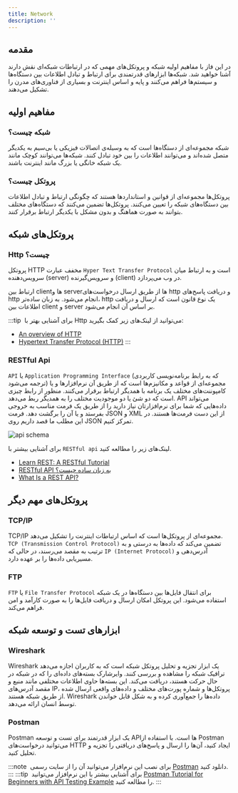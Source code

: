 ```yaml
---
title: Network
description: ''
---
```


## مقدمه

در این فاز با مفاهیم اولیه شبکه
و پروتکل‌های مهمی که
در ارتباطات شبکه‌ای نقش دارند آشنا خواهید شد.
شبکه‌ها ابزارهای قدرتمندی برای ارتباط
و تبادل اطلاعات بین دستگاه‌ها و سیستم‌ها فراهم می‌کنند
و پایه و اساس اینترنت
و بسیاری از فناوری‌های مدرن را تشکیل می‌دهند.

## مفاهیم اولیه

### شبکه چیست؟

شبکه مجموعه‌ای از دستگاه‌ها است
که به وسیله‌ی اتصالات فیزیکی یا بی‌سیم
به یکدیگر متصل شده‌اند
و می‌توانند اطلاعات را بین خود تبادل کنند.
شبکه‌ها می‌توانند کوچک مانند یک شبکه خانگی
یا بزرگ مانند اینترنت باشند.

### پروتکل چیست؟

پروتکل‌ها مجموعه‌ای از قوانین و استانداردها هستند
که چگونگی ارتباط و تبادل اطلاعات
بین دستگاه‌های شبکه را تعیین می‌کنند.
پروتکل‌ها تضمین می‌کنند که دستگاه‌های مختلف
بتوانند به صورت هماهنگ و بدون مشکل
با یکدیگر ارتباط برقرار کنند.

## پروتکل‌های شبکه

### Http چیست؟

پروتکل HTTP
مخفف عبارت `Hyper Text Transfer Protocol`
است و به ارتباط میان سرویس‌دهنده (server)
و سرویس‌گیرنده (client)
در وب می‌پردازد.

ارتباط بین clientها
و serverها
از طریق ارسال درخواست‌های http
و دریافت پاسخ‌های http
انجام می‌شود.
به زبان ساده‌تر، http
یک نوع قانون است که ارسال و دریافت اطلاعات بین client
و server
بر اساس آن انجام می‌شود.

:::tip ‌
برای آشنایی بهتر با Http
می‌توانید از لینک‌های زیر کمک بگیرید:

- [An overview of HTTP](https://developer.mozilla.org/en-US/docs/Web/HTTP/Overview)
- [Hypertext Transfer Protocol (HTTP)](https://www.extrahop.com/resources/protocols/http/)
:::

### RESTful Api

`API`
یا `Application Programming Interface`
(که به رابط برنامه‌نویسی کاربردی ترجمه می‌شود) مجموعه‌ای از قواعد و مکانیزم‌ها است که از طریق آن نرم‌افزارها و یا کامپوننت‌های مختلف یک برنامه با همدیگر ارتباط برقرار می‌کنند. منظور از رابط چیزی‌ است که دو شئ یا دو موجودیت مختلف را به همدیگر ربط می‌دهد. API
می‌تواند داده‌هایی که شما برای نرم‌افزارتان نیاز دارید را از طریق یک فرمت مناسب به خروجی بفرستد و یا آن‌ را برگشت دهد. فرمت JSON
و XML
از این دست فرمت‌ها هستند. در این مطلب ما قصد داریم روی JSON
تمرکز کنیم.

![api schema](./images/phase09-api-schema.png)

برای آشنایی بیشتر با `RESTful api`
لینک‌های زیر را مطالعه کنید.

- [Learn REST: A RESTful Tutorial](https://www.restapitutorial.com/)
- [RESTful API به زبان ساده چیست؟](https://roocket.ir/articles/a-beginners-tutorial-for-understanding-restful-api)
- [What Is a REST API?](https://www.sitepoint.com/developers-rest-api/)


## پروتکل‌های مهم دیگر

### TCP/IP

TCP/IP
مجموعه‌ای از پروتکل‌ها است
که اساس ارتباطات اینترنت را تشکیل می‌دهد.
`TCP (Transmission Control Protocol)`
تضمین می‌کند که داده‌ها به درستی
و به ترتیب به مقصد می‌رسند،
در حالی که
`IP (Internet Protocol)`
آدرس‌دهی و مسیریابی داده‌ها را بر عهده دارد.

### FTP

`FTP`
یا `File Transfer Protocol`
برای انتقال فایل‌ها بین دستگاه‌ها در یک شبکه استفاده می‌شود. این پروتکل امکان ارسال و دریافت فایل‌ها را به صورت کارآمد و امن فراهم می‌کند.


## ابزارهای تست و توسعه شبکه

### Wireshark

Wireshark
یک ابزار تجزیه و تحلیل پروتکل شبکه است 
که به کاربران اجازه می‌دهد ترافیک شبکه را مشاهده و بررسی کنند.
وایرشارک بسته‌های داده‌ای را که در شبکه در حال حرکت هستند، دریافت می‌کند. 
این بسته‌ها حاوی اطلاعات مختلفی مانند منبع و مقصد آدرس‌های IP، 
پروتکل‌ها و شماره پورت‌های مختلف و داده‌های واقعی ارسال شده از طریق شبکه هستند. 
Wireshark 
داده‌ها را جمع‌آوری کرده 
و به شکل قابل خواندن توسط انسان ارائه می‌دهد.

### Postman

Postman
یک ابزار قدرتمند برای تست و توسعه APIها است.
با استفاده از Postman
می‌توانید درخواست‌های HTTP ایجاد کنید،
آن‌ها را ارسال و پاسخ‌های دریافتی را تجزیه و تحلیل کنید.

:::note ‌
برای نصب این نرم‌افزار می‌توانید آن را از سایت رسمی [Postman](https://www.postman.com/downloads/)
دانلود کنید.
:::
:::tip ‌
برای آشنایی بیشتر با این نرم‌افزار می‌توانید [Postman Tutorial for Beginners with API Testing Example](https://www.guru99.com/postman-tutorial.html)
را مطالعه کنید.
:::